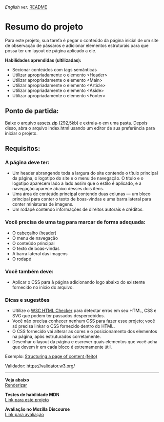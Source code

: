 <span><i>English ver.</i> <a href="https://github.com/alexandre-j-dev/MDN-Mozilla-Developer-Network/blob/HTML/Projects:%20Structuring%20a%20page%20of%20content/README.en.md"> README</a></span>

<h1> Resumo do projeto </h1>

<p>Para este projeto, sua tarefa é pegar o conteúdo da página inicial de um site de observação de pássaros e adicionar elementos estruturais para que possa ter um layout de página aplicado a ele.</p>

<strong>Habilidades aprendidas (ultilizadas):</strong>
<ul>
  <li>Secionar conteúdos com tags semânticas</li>
  <li>Utilizar apropriadamente o elemento &lt;Header&gt; </li>
  <li>Utilizar apropriadamente o elemento &lt;Main&gt; </li>
  <li>Utilizar apropriadamente o elemento &lt;Article&gt; </li>
  <li>Utilizar apropriadamente o elemento &lt;Aside&gt; </li>
  <li>Utilizar apropriadamente o elemento &lt;Footer&gt; </li>
</ul>

<h2> Ponto de partida: </h2>
<p>Baixe o arquivo <a href="https://raw.githubusercontent.com/mdn/learning-area/main/html/introduction-to-html/structuring-a-page-of-content-start/assets.zip">assets.zip (292,5kb)</a> e extraia-o em uma pasta. Depois disso, abra o arquivo index.html usando um editor de sua preferência para iniciar o projeto.</p>


<h2> Requisitos: </h2>

<h3> A página deve ter: </h3>
<ul>
  <li>Um header abrangendo toda a largura do site contendo o título principal da página, o logotipo do site e o menu de navegação. O título e o logotipo aparecem lado a lado assim que o estilo é aplicado, e a navegação aparece abaixo desses dois itens.</li>
  <li>Uma área de conteúdo principal contendo duas colunas — um bloco principal para conter o texto de boas-vindas e uma barra lateral para conter miniaturas de imagens.</li>
  <li>Um rodapé contendo informações de direitos autorais e créditos.</li>
</ul>

<h3>Você precisa de uma tag para marcar de forma adequada:</h3>
<ul>
  <li>O cabeçalho (header)</li>
  <li>O menu de navegação</li>
  <li>O conteúdo principal</li>
  <li>O texto de boas-vindas</li>
  <li>A barra lateral das imagens</li>
  <li>O rodapé</li>
</ul>

<h3>Você também deve:</h3>
<ul>
  <li>Aplicar o CSS para à página adicionando logo abaixo do existente fornecido no início do arquivo.</li>
</ul>

<h3>Dicas e sugestões</h3>
<ul>
  <li>Ultilize o <a href="https://validator.w3.org/nu/">W3C HTML Checker</a> para detectar erros em seu HTML, CSS e SVG que podem ter passados despercebidos.</li>
  <li>Você não precisa conhecer nenhum CSS para fazer esse projeto; você só precisa linkar o CSS fornecido dentro do HTML.</li>
  <li>O CSS fornecido vai alterar as cores e o posicionamento dos elementos na página, apôs estruturados corretamente.</li>
  <li>Desenhar o layout da página e escrever quais elementos que você acha que devem ir em cada bloco é extremamente útil.</li>
</ul>

Exemplo:
<a href="https://developer.mozilla.org/en-US/docs/Learn/HTML/Introduction_to_HTML/Structuring_a_page_of_content/example-page.png"> Structuring a page of content (feito) </a>

Validador:
https://validator.w3.org/  <br><hr>
  
<strong>Veja abaixo</strong><br>
<a href="https://htmlpreview.github.io/?https://github.com/alexandre-j-dev/MDN-Mozilla-Developer-Network/blob/HTML/Projects:%20Structuring%20a%20page%20of%20content/index.html"> Renderizar </a><br>

<strong>Testes de habilidade MDN</strong><br>
<a href="https://developer.mozilla.org/en-US/docs/Learn/HTML/Introduction_to_HTML/Structuring_a_page_of_content"> Link para este projeto </a>

<strong>Avaliação no Mozilla Discourse</strong><br>
<a href="https://discourse.mozilla.org/t/assessment-wanted-for-html-structuring-a-page-of-content-exercise/106853">Link para avaliação </a>
